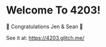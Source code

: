 Welcome To 4203!
==================

🎉 Congratulations Jen & Sean 🎉

See it at: https://4203.glitch.me/
